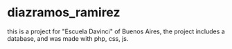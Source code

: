 # diazramos_ramirez
this is a project for "Escuela Davinci" of Buenos Aires, the project includes a database, and was made with php, css, js.

